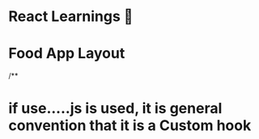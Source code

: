 # React Learnings 🎸

<!-- # Parcel

- Dev Build
- Local Server
- HMR -> Hot Module Replacement
- File Watching Algorithm -> written in C++
- Faster builds using Caching
- Image Optimization
- Minification
- Bundling
- Compressing
- Consistent Hashing
- Code Splitting
- Differential Bundling :: support older Browser
- Diagnostic
- Error Handling
- Way to add on HTTPS
- Tree Shaking
- Different Dev && Production Bundle -->

# Food App Layout

/\*\*

<!-- - Header
- - Logo
- - Nav Items
- Body
- - Search
- - RestaurantContainer
- - RestaurantCard
- Footer
- - CopyRight
- - Links
- - Address
- - Contact
    \*\*/ -->

<!-- Two types ofExport/Import

- Default Export/ Import

export default Component;
import Component from "path" ;

- Named Export/ Import

export const Components
import {Components} from "path" ; -->

<!-- #React Hooks
-Normal JS utility function
-storred in react components
-useState && useEffect  (most using Hooks)

# 2 types Routing in web App
- Client Side Routing
- Server Side Routing -->

<!-- -----MOUNTING-----

// Constructor (dummy)
// renderMatches(dummy)
//   <HTML dummy>
//   Component Did Mount
//       <API Call>
//         <globalThis.setState>
// State Variable Is Updated

 ------UPDATE------

    render (API)
    <HTML (new api data)
    Component Did Update -->

# if use.....js is used, it is general convention that it is a Custom hook

<!---- Components Bundling Chunking ----

Coded Splitting
Dynamic Bundling
lazy loading
on Demand loading
dynamix import -->

<!--
old method of wrting CSS -----   standard method  -->

 <!-- .header {
    display: flex;
    justify-content: space-between;
    border: 1px solid black;
}

.logo {
    width: 200px;
}

.nav-items {
    padding: 0px 20px;
}

.nav-items>ul {
    font-size: 24px;
    display: flex;
    list-style-type: none;
}
.nav-items>ul>li {
    padding: 10px;
    margin: 10px;
}

.res-card {
    margin: 5px;
    padding: 10px;
    width: 220px;
}

.res-card:hover {
    border: 1px solid black;
    cursor: pointer;
}

.search {
    padding: 10px;
}

.res-logo {
    width: 100%;
    height: 50%;
}

.res-container {
    display: flex;
    flex-wrap: wrap;
}

.filter-btn {
    margin: 10px;
    cursor: pointer;

}

.shimmer-container {
    display: flex;
    flex-wrap: wrap;

}

.shimmer-cards {
    margin: 5px;
    width: 230px;
    height: 500px;
    background-color: #c9bebe;
}

.shimmer-cards:hover {
    border: 1px solid black;
}

.shimmer-search {
    margin: 10px;
    padding: 10px;
    width: 135px;
    background-color: #c9bebe
}

.login{
    padding:0 20px;
    cursor: pointer;
}

.filter{
    display:flex;
}

.user-card{
    padding: 10px;
    border: 1px solid black;
}  -->
